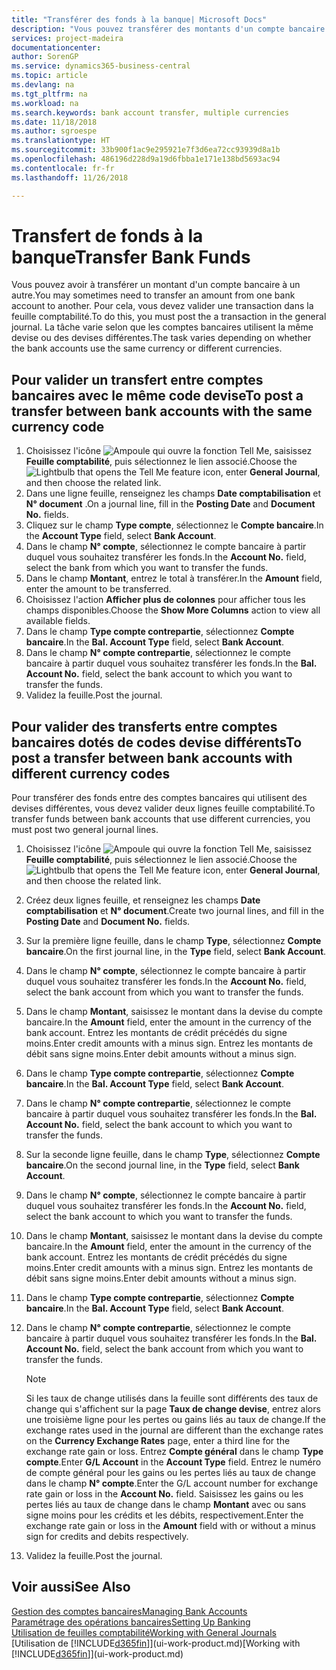 ```yaml
---
title: "Transférer des fonds à la banque| Microsoft Docs"
description: "Vous pouvez transférer des montants d'un compte bancaire à un autre, y compris dans différentes devises, en validant la transaction dans la feuille comptabilité."
services: project-madeira
documentationcenter: 
author: SorenGP
ms.service: dynamics365-business-central
ms.topic: article
ms.devlang: na
ms.tgt_pltfrm: na
ms.workload: na
ms.search.keywords: bank account transfer, multiple currencies
ms.date: 11/18/2018
ms.author: sgroespe
ms.translationtype: HT
ms.sourcegitcommit: 33b900f1ac9e295921e7f3d6ea72cc93939d8a1b
ms.openlocfilehash: 486196d228d9a19d6fbba1e171e138bd5693ac94
ms.contentlocale: fr-fr
ms.lasthandoff: 11/26/2018

---
```

# <a name="transfer-bank-funds"></a><span data-ttu-id="ae22d-103">Transfert de fonds à la banque</span><span class="sxs-lookup"><span data-stu-id="ae22d-103">Transfer Bank Funds</span></span>
<span data-ttu-id="ae22d-104">Vous pouvez avoir à transférer un montant d'un compte bancaire à un autre.</span><span class="sxs-lookup"><span data-stu-id="ae22d-104">You may sometimes need to transfer an amount from one bank account to another.</span></span> <span data-ttu-id="ae22d-105">Pour cela, vous devez valider une transaction dans la feuille comptabilité.</span><span class="sxs-lookup"><span data-stu-id="ae22d-105">To do this, you must post the a transaction in the general journal.</span></span> <span data-ttu-id="ae22d-106">La tâche varie selon que les comptes bancaires utilisent la même devise ou des devises différentes.</span><span class="sxs-lookup"><span data-stu-id="ae22d-106">The task varies depending on whether the bank accounts use the same currency or different currencies.</span></span>

## <a name="to-post-a-transfer-between-bank-accounts-with-the-same-currency-code"></a><span data-ttu-id="ae22d-107">Pour valider un transfert entre comptes bancaires avec le même code devise</span><span class="sxs-lookup"><span data-stu-id="ae22d-107">To post a transfer between bank accounts with the same currency code</span></span>
1. <span data-ttu-id="ae22d-108">Choisissez l'icône ![Ampoule qui ouvre la fonction Tell Me](media/ui-search/search_small.png "Dites-moi ce que vous voulez faire"), saisissez **Feuille comptabilité**, puis sélectionnez le lien associé.</span><span class="sxs-lookup"><span data-stu-id="ae22d-108">Choose the ![Lightbulb that opens the Tell Me feature](media/ui-search/search_small.png "Tell me what you want to do") icon, enter **General Journal**, and then choose the related link.</span></span>
2. <span data-ttu-id="ae22d-109">Dans une ligne feuille, renseignez les champs **Date comptabilisation** et **N° document** .</span><span class="sxs-lookup"><span data-stu-id="ae22d-109">On a journal line, fill in the **Posting Date** and **Document No.** fields.</span></span>
3. <span data-ttu-id="ae22d-110">Cliquez sur le champ **Type compte**, sélectionnez le **Compte bancaire**.</span><span class="sxs-lookup"><span data-stu-id="ae22d-110">In the **Account Type** field, select **Bank Account**.</span></span>
4. <span data-ttu-id="ae22d-111">Dans le champ **N° compte**, sélectionnez le compte bancaire à partir duquel vous souhaitez transférer les fonds.</span><span class="sxs-lookup"><span data-stu-id="ae22d-111">In the **Account No.** field, select the bank from which you want to transfer the funds.</span></span>
5. <span data-ttu-id="ae22d-112">Dans le champ **Montant**, entrez le total à transférer.</span><span class="sxs-lookup"><span data-stu-id="ae22d-112">In the **Amount** field, enter the amount to be transferred.</span></span>
6. <span data-ttu-id="ae22d-113">Choisissez l'action **Afficher plus de colonnes** pour afficher tous les champs disponibles.</span><span class="sxs-lookup"><span data-stu-id="ae22d-113">Choose the **Show More Columns** action to view all available fields.</span></span>
7. <span data-ttu-id="ae22d-114">Dans le champ **Type compte contrepartie**, sélectionnez **Compte bancaire**.</span><span class="sxs-lookup"><span data-stu-id="ae22d-114">In the **Bal. Account Type** field, select **Bank Account**.</span></span>
8. <span data-ttu-id="ae22d-115">Dans le champ **N° compte contrepartie**, sélectionnez le compte bancaire à partir duquel vous souhaitez transférer les fonds.</span><span class="sxs-lookup"><span data-stu-id="ae22d-115">In the **Bal. Account No.** field, select the bank account to which you want to transfer the funds.</span></span>
9. <span data-ttu-id="ae22d-116">Validez la feuille.</span><span class="sxs-lookup"><span data-stu-id="ae22d-116">Post the journal.</span></span>

## <a name="to-post-a-transfer-between-bank-accounts-with-different-currency-codes"></a><span data-ttu-id="ae22d-117">Pour valider des transferts entre comptes bancaires dotés de codes devise différents</span><span class="sxs-lookup"><span data-stu-id="ae22d-117">To post a transfer between bank accounts with different currency codes</span></span>
<span data-ttu-id="ae22d-118">Pour transférer des fonds entre des comptes bancaires qui utilisent des devises différentes, vous devez valider deux lignes feuille comptabilité.</span><span class="sxs-lookup"><span data-stu-id="ae22d-118">To transfer funds between bank accounts that use different currencies, you must post two general journal lines.</span></span>

1. <span data-ttu-id="ae22d-119">Choisissez l'icône ![Ampoule qui ouvre la fonction Tell Me](media/ui-search/search_small.png "Dites-moi ce que vous voulez faire"), saisissez **Feuille comptabilité**, puis sélectionnez le lien associé.</span><span class="sxs-lookup"><span data-stu-id="ae22d-119">Choose the ![Lightbulb that opens the Tell Me feature](media/ui-search/search_small.png "Tell me what you want to do") icon, enter **General Journal**, and then choose the related link.</span></span>
2. <span data-ttu-id="ae22d-120">Créez deux lignes feuille, et renseignez les champs **Date comptabilisation** et **N° document**.</span><span class="sxs-lookup"><span data-stu-id="ae22d-120">Create two journal lines, and fill in the **Posting Date** and **Document No.** fields.</span></span>
3. <span data-ttu-id="ae22d-121">Sur la première ligne feuille, dans le champ **Type**, sélectionnez **Compte bancaire**.</span><span class="sxs-lookup"><span data-stu-id="ae22d-121">On the first journal line, in the **Type** field, select **Bank Account**.</span></span>
4. <span data-ttu-id="ae22d-122">Dans le champ **N° compte**, sélectionnez le compte bancaire à partir duquel vous souhaitez transférer les fonds.</span><span class="sxs-lookup"><span data-stu-id="ae22d-122">In the **Account No.** field, select the bank account from which you want to transfer the funds.</span></span>
5. <span data-ttu-id="ae22d-123">Dans le champ **Montant**, saisissez le montant dans la devise du compte bancaire.</span><span class="sxs-lookup"><span data-stu-id="ae22d-123">In the **Amount** field, enter the amount in the currency of the bank account.</span></span> <span data-ttu-id="ae22d-124">Entrez les montants de crédit précédés du signe moins.</span><span class="sxs-lookup"><span data-stu-id="ae22d-124">Enter credit amounts with a minus sign.</span></span> <span data-ttu-id="ae22d-125">Entrez les montants de débit sans signe moins.</span><span class="sxs-lookup"><span data-stu-id="ae22d-125">Enter debit amounts without a minus sign.</span></span>
6. <span data-ttu-id="ae22d-126">Dans le champ **Type compte contrepartie**, sélectionnez **Compte bancaire**.</span><span class="sxs-lookup"><span data-stu-id="ae22d-126">In the **Bal. Account Type** field, select **Bank Account**.</span></span>
7. <span data-ttu-id="ae22d-127">Dans le champ **N° compte contrepartie**, sélectionnez le compte bancaire à partir duquel vous souhaitez transférer les fonds.</span><span class="sxs-lookup"><span data-stu-id="ae22d-127">In the **Bal. Account No.** field, select the bank account to which you want to transfer the funds.</span></span>
8. <span data-ttu-id="ae22d-128">Sur la seconde ligne feuille, dans le champ **Type**, sélectionnez **Compte bancaire**.</span><span class="sxs-lookup"><span data-stu-id="ae22d-128">On the second journal line, in the **Type** field, select **Bank Account**.</span></span>
9. <span data-ttu-id="ae22d-129">Dans le champ **N° compte**, sélectionnez le compte bancaire à partir duquel vous souhaitez transférer les fonds.</span><span class="sxs-lookup"><span data-stu-id="ae22d-129">In the **Account No.** field, select the bank account to which you want to transfer the funds.</span></span>
10. <span data-ttu-id="ae22d-130">Dans le champ **Montant**, saisissez le montant dans la devise du compte bancaire.</span><span class="sxs-lookup"><span data-stu-id="ae22d-130">In the **Amount** field, enter the amount in the currency of the bank account.</span></span> <span data-ttu-id="ae22d-131">Entrez les montants de crédit précédés du signe moins.</span><span class="sxs-lookup"><span data-stu-id="ae22d-131">Enter credit amounts with a minus sign.</span></span> <span data-ttu-id="ae22d-132">Entrez les montants de débit sans signe moins.</span><span class="sxs-lookup"><span data-stu-id="ae22d-132">Enter debit amounts without a minus sign.</span></span>
11. <span data-ttu-id="ae22d-133">Dans le champ **Type compte contrepartie**, sélectionnez **Compte bancaire**.</span><span class="sxs-lookup"><span data-stu-id="ae22d-133">In the **Bal. Account Type** field, select **Bank Account**.</span></span>  
12. <span data-ttu-id="ae22d-134">Dans le champ **N° compte contrepartie**, sélectionnez le compte bancaire à partir duquel vous souhaitez transférer les fonds.</span><span class="sxs-lookup"><span data-stu-id="ae22d-134">In the **Bal. Account No.** field, select the bank account from which you want to transfer the funds.</span></span>

    > [!NOTE]  
    > <span data-ttu-id="ae22d-135">Si les taux de change utilisés dans la feuille sont différents des taux de change qui s'affichent sur la page **Taux de change devise**, entrez alors une troisième ligne pour les pertes ou gains liés au taux de change.</span><span class="sxs-lookup"><span data-stu-id="ae22d-135">If the exchange rates used in the journal are different than the exchange rates on the **Currency Exchange Rates** page, enter a third line for the exchange rate gain or loss.</span></span> <span data-ttu-id="ae22d-136">Entrez **Compte général** dans le champ **Type compte**.</span><span class="sxs-lookup"><span data-stu-id="ae22d-136">Enter **G/L Account** in the **Account Type** field.</span></span> <span data-ttu-id="ae22d-137">Entrez le numéro de compte général pour les gains ou les pertes liés au taux de change dans le champ **N° compte**.</span><span class="sxs-lookup"><span data-stu-id="ae22d-137">Enter the G/L account number for exchange rate gain or loss in the **Account No.** field.</span></span> <span data-ttu-id="ae22d-138">Saisissez les gains ou les pertes liés au taux de change dans le champ **Montant** avec ou sans signe moins pour les crédits et les débits, respectivement.</span><span class="sxs-lookup"><span data-stu-id="ae22d-138">Enter the exchange rate gain or loss in the **Amount** field with or without a minus sign for credits and debits respectively.</span></span>
13. <span data-ttu-id="ae22d-139">Validez la feuille.</span><span class="sxs-lookup"><span data-stu-id="ae22d-139">Post the journal.</span></span>

## <a name="see-also"></a><span data-ttu-id="ae22d-140">Voir aussi</span><span class="sxs-lookup"><span data-stu-id="ae22d-140">See Also</span></span>
[<span data-ttu-id="ae22d-141">Gestion des comptes bancaires</span><span class="sxs-lookup"><span data-stu-id="ae22d-141">Managing Bank Accounts</span></span>](bank-manage-bank-accounts.md)  
[<span data-ttu-id="ae22d-142">Paramétrage des opérations bancaires</span><span class="sxs-lookup"><span data-stu-id="ae22d-142">Setting Up Banking</span></span>](bank-setup-banking.md)  
[<span data-ttu-id="ae22d-143">Utilisation de feuilles comptabilité</span><span class="sxs-lookup"><span data-stu-id="ae22d-143">Working with General Journals</span></span>](ui-work-general-journals.md)  
<span data-ttu-id="ae22d-144">[Utilisation de [!INCLUDE[d365fin](includes/d365fin_md.md)]](ui-work-product.md)</span><span class="sxs-lookup"><span data-stu-id="ae22d-144">[Working with [!INCLUDE[d365fin](includes/d365fin_md.md)]](ui-work-product.md)</span></span>

